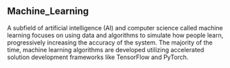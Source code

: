 ## Machine_Learning

A subfield of artificial intelligence (AI) and computer science called machine learning focuses on using data and algorithms to simulate how 
people learn, progressively increasing the accuracy of the system.
The majority of the time, machine learning algorithms are developed utilizing accelerated solution development frameworks like TensorFlow and PyTorch.
